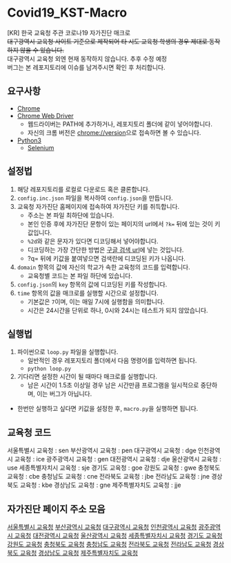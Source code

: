 # Covid19_KST-Macro
 [KR] 한국 교육청 주관 코로나19 자가진단 매크로  
 ~~대구광역시 교육청 사이트 기준으로 제작되어 타 시도 교육청 학생의 경우 제대로 동작하지 않을 수 있습니다.~~  
 대구광역시 교육청 외엔 현재 동작하지 않습니다. 추후 수정 예정  
 버그는 본 레포지토리에 이슈를 남겨주시면 확인 후 처리합니다.

## 요구사항
 * [Chrome](https://www.google.com/chrome/)
 * [Chrome Web Driver](https://chromedriver.chromium.org/downloads)
   * 웹드라이버는 PATH에 추가하거나, 레포지토리 폴더에 같이 넣어야합니다.
   * 자신의 크롬 버전은 [chrome://version](chrome://version)으로 접속하면 볼 수 있습니다.
 * [Python3](https://python.org)
   * [Selenium](https://pypi.org/project/selenium/)

## 설정법
 1. 해당 레포지토리를 로컬로 다운로드 혹은 클론합니다.
 1. `config.inc.json` 파일을 복사하여 `config.json`을 만듭니다.
 1. 교육청 자가진단 홈페이지에 접속하여 자가진단 키를 취득합니다.
    - 주소는 본 파일 최하단에 있습니다.
    - 본인 인증 후에 자가진단 문항이 있는 페이지의 url에서 `?k=` 뒤에 있는 것이 키값입니다.
    - `%2d`와 같은 문자가 있다면 디코딩해서 넣어야합니다.
    - 디코딩하는 가장 간단한 방법은 [구글 검색 url](https://www.google.com/search?q=)에 넣는 것입니다.
    - ?q= 뒤에 키값을 붙여넣으면 검색란에 디코딩된 키가 나옵니다.
 1. `domain` 항목의 값에 자신의 학교가 속한 교육청의 코드를 입력합니다.
    - 교육청별 코드는 본 파일 하단에 있습니다.
 1. `config.json`의 `key` 항목의 값에 디코딩된 키를 작성합니다.
 1. `time` 항목의 값을 매크로를 실행할 시간으로 설정합니다.
    - 기본값은 `7`이며, 이는 매일 7시에 실행함을 의미합니다.
    - 시간은 24시간을 단위로 하나, 0시와 24시는 테스트가 되지 않았습니다.

## 실행법
 1. 파이썬으로 `loop.py` 파일을 실행합니다.
    - 일반적인 경우 레포지토리 폴더에서 다음 명령어를 입력하면 됩니다.
    - `python loop.py`
 1. 기다리면 설정한 시간이 될 때마다 매크로를 실행합니다.
    - 남은 시간이 1.5초 이상일 경우 남은 시간만큼 프로그램을 일시적으로 중단하며, 이는 버그가 아닙니다.

 - 한번만 실행하고 싶다면 키값을 설정한 후, `macro.py`을 실행하면 됩니다.

## 교육청 코드
  서울특별시 교육청 : sen
  부산광역시 교육청 : pen
  대구광역시 교육청 : dge
  인천광역시 교육청 : ice
  광주광역시 교육청 : gen
  대전광역시 교육청 : dje
  울산광역시 교육청 : use
  세종특별자치시 교육청 : sje
  경기도 교육청 : goe
  강원도 교육청 : gwe
  충청북도 교육청 : cbe
  충청남도 교육청 : cne
  전라북도 교육청 : jbe
  전라남도 교육청 : jne
  경상북도 교육청 : kbe
  경상남도 교육청 : gne
  제주특별자치도 교육청 : jje

## 자가진단 페이지 주소 모음
  [서울특별시 교육청](https://eduro.sen.go.kr/hcheck/index.jsp)
  [부산광역시 교육청](https://eduro.pen.go.kr/hcheck/index.jsp)
  [대구광역시 교육청](https://eduro.dge.go.kr/hcheck/index.jsp)
  [인천광역시 교육청](https://eduro.ice.go.kr/hcheck/index.jsp)
  [광주광역시 교육청](https://eduro.gen.go.kr/hcheck/index.jsp)
  [대전광역시 교육청](https://eduro.dje.go.kr/hcheck/index.jsp)
  [울산광역시 교육청](https://eduro.use.go.kr/hcheck/index.jsp)
  [세종특별자치시 교육청](https://eduro.sje.go.kr/hcheck/index.jsp)
  [경기도 교육청](https://eduro.goe.go.kr/hcheck/index.jsp)
  [강원도 교육청](https://eduro.gwe.go.kr/hcheck/index.jsp)
  [충청북도 교육청](https://eduro.cbe.go.kr/hcheck/index.jsp)
  [충청남도 교육청](https://eduro.cne.go.kr/hcheck/index.jsp)
  [전라북도 교육청](https://eduro.jbe.go.kr/hcheck/index.jsp)
  [전라남도 교육청](https://eduro.jne.go.kr/hcheck/index.jsp)
  [경상북도 교육청](https://eduro.kbe.go.kr/hcheck/index.jsp)
  [경상남도 교육청](https://eduro.gne.go.kr/hcheck/index.jsp)
  [제주특별자치도 교육청](https://eduro.jje.go.kr/hcheck/index.jsp)